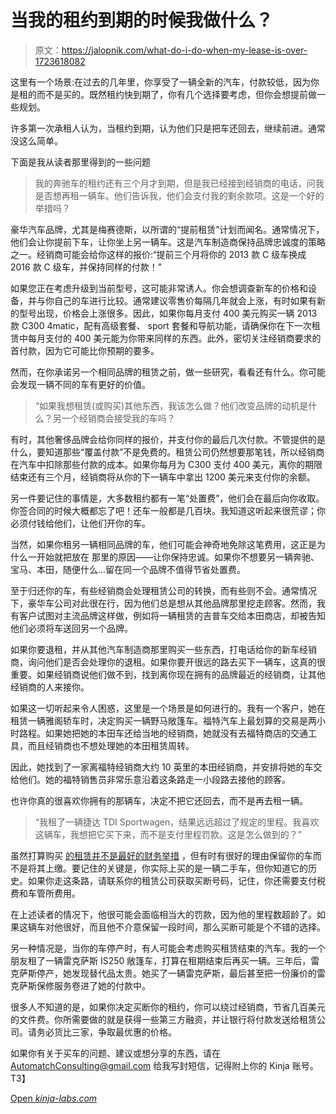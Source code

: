 # 当我的租约到期的时候我做什么？

> 原文：<https://jalopnik.com/what-do-i-do-when-my-lease-is-over-1723618082>

这里有一个场景:在过去的几年里，你享受了一辆全新的汽车，付款较低，因为你是租的而不是买的。既然租约快到期了，你有几个选择要考虑，但你会想提前做一些规划。



许多第一次承租人认为，当租约到期，认为他们只是把车还回去，继续前进。通常没这么简单。

下面是我从读者那里得到的一些问题

> 我的奔驰车的租约还有三个月才到期，但是我已经接到经销商的电话，问我是否想再租一辆车。他们告诉我，他们会支付我的剩余款项。这是一个好的举措吗？

豪华汽车品牌，尤其是梅赛德斯，以所谓的“提前租赁”计划而闻名。通常情况下，他们会让你提前下车，让你坐上另一辆车。这是汽车制造商保持品牌忠诚度的策略之一。经销商可能会给你这样的报价:“提前三个月将你的 2013 款 C 级车换成 2016 款 C 级车，并保持同样的付款！”

如果您正在考虑升级到当前型号，这可能非常诱人。你会想调查新车的价格和设备，并与你自己的车进行比较。通常建议零售价每隔几年就会上涨，有时如果有新的型号出现，价格会上涨很多。因此，如果你每月支付 400 美元购买一辆 2013 款 C300 4matic，配有高级套餐、 sport 套餐和导航功能，请确保你在下一次租赁中每月支付的 400 美元能为你带来同样的东西。此外，密切关注经销商要求的首付款，因为它可能比你预期的要多。

然而，在你承诺另一个相同品牌的租赁之前，做一些研究，看看还有什么。你可能会发现一辆不同的车有更好的价值。

> “如果我想租赁(或购买)其他东西，我该怎么做？他们改变品牌的动机是什么？另一个经销商会接受我的车吗？

有时，其他奢侈品牌会给你同样的报价，并支付你的最后几次付款。不管提供的是什么，要知道那些“覆盖付款”不是免费的。租赁公司仍然想要那笔钱，所以经销商在汽车中扣除那些付款的成本。如果你每月为 C300 支付 400 美元，离你的期限结束还有三个月，经销商将从你的下一辆车中拿出 1200 美元来支付你的余额。

另一件要记住的事情是，大多数租约都有一笔“处置费”，他们会在最后向你收取。你签合同的时候大概都忘了吧！还车一般都是几百块。我知道这听起来很荒谬；你必须付钱给他们，让他们开你的车。

当然，如果你租另一辆相同品牌的车，他们可能会神奇地免除这笔费用，这正是为什么一开始就把放在 那里的原因——让你保持忠诚。如果你不想要另一辆奔驰、宝马、本田，随便什么...留在同一个品牌不值得节省处置费。

至于归还你的车，有些经销商会处理租赁公司的转换，而有些则不会。通常情况下，豪华车公司对此很在行，因为他们总是想从其他品牌那里挖走顾客。然而，我有客户试图对主流品牌这样做，例如将一辆租赁的吉普车交给本田商店，却被告知他们必须将车送回另一个品牌。

如果你要退租，并从其他汽车制造商那里购买一些东西，打电话给你的新车经销商，询问他们是否会处理你的退租。如果你要开很远的路去买下一辆车，这真的很重要。如果经销商说他们做不到，找到离你现在拥有的品牌最近的经销商，让其他经销商的人来接你。

如果这一切听起来令人困惑，这里是一个场景是如何进行的。我有一个客户，她在租赁一辆雅阁轿车时，决定购买一辆野马敞篷车。福特汽车上最划算的交易是两小时路程。如果她把她的本田车还给当地的经销商，她就没有去福特商店的交通工具，而且经销商也不想处理她的本田租赁周转。

因此，她找到了一家离福特经销商大约 10 英里的本田经销商，并安排将她的车交给他们。她的福特销售员非常乐意沿着这条路走一小段路去接他的顾客。

也许你真的很喜欢你拥有的那辆车，决定不把它还回去，而不是再去租一辆。

> “我租了一辆捷达 TDI Sportwagen，结果远远超过了规定的里程。我喜欢这辆车，我想把它买下来，而不是支付里程罚款。这是怎么做到的？”

虽然打算购买 [的租赁并不是最好的财务举措](http://carbuying.jalopnik.com/millennials-you-are-doing-leasing-wrong-1720141330) ，但有时有很好的理由保留你的车而不是将其上缴。要记住的关键是，你实际上买的是一辆二手车，但你知道它的历史。如果你走这条路，请联系你的租赁公司获取买断号码，记住，你还需要支付税费和车管所费用。

在上述读者的情况下，他很可能会面临相当大的罚款，因为他的里程数超龄了。如果这辆车对他很好，而且他不介意保留一段时间，那么买断可能是个不错的选择。

另一种情况是，当你的车停产时，有人可能会考虑购买租赁结束的汽车。我的一个朋友租了一辆雷克萨斯 IS250 敞篷车，打算在租期结束后再买一辆。三年后，雷克萨斯停产，她发现替代品太贵。她买了一辆雷克萨斯，最后甚至把一份廉价的雷克萨斯保修服务卷进了她的付款中。

很多人不知道的是，如果你决定买断你的租约，你可以绕过经销商，节省几百美元的文件费。你所需要做的就是获得一些第三方融资，并让银行将付款发送给租赁公司。请务必货比三家，争取最优惠的价格。

如果你有关于买车的问题、建议或想分享的东西，请在 AutomatchConsulting@gmail.com 给我写封短信，记得附上你的 Kinja 账号。T3】

[Open *kinja-labs.com*](http://kinja-labs.com/related-widget/?posts=1679962322,1631496561,1720141330&title=Recommended%20stories)